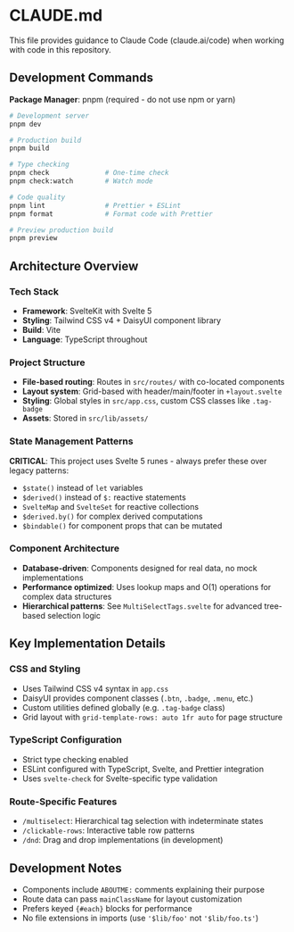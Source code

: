 # CLAUDE.md

This file provides guidance to Claude Code (claude.ai/code) when working with code in this repository.

## Development Commands

**Package Manager**: pnpm (required - do not use npm or yarn)

```bash
# Development server
pnpm dev

# Production build
pnpm build

# Type checking
pnpm check              # One-time check
pnpm check:watch        # Watch mode

# Code quality
pnpm lint               # Prettier + ESLint
pnpm format             # Format code with Prettier

# Preview production build
pnpm preview
```

## Architecture Overview

### Tech Stack

- **Framework**: SvelteKit with Svelte 5
- **Styling**: Tailwind CSS v4 + DaisyUI component library
- **Build**: Vite
- **Language**: TypeScript throughout

### Project Structure

- **File-based routing**: Routes in `src/routes/` with co-located components
- **Layout system**: Grid-based with header/main/footer in `+layout.svelte`
- **Styling**: Global styles in `src/app.css`, custom CSS classes like `.tag-badge`
- **Assets**: Stored in `src/lib/assets/`

### State Management Patterns

**CRITICAL**: This project uses Svelte 5 runes - always prefer these over legacy patterns:

- `$state()` instead of `let` variables
- `$derived()` instead of `$:` reactive statements
- `SvelteMap` and `SvelteSet` for reactive collections
- `$derived.by()` for complex derived computations
- `$bindable()` for component props that can be mutated

### Component Architecture

- **Database-driven**: Components designed for real data, no mock implementations
- **Performance optimized**: Uses lookup maps and O(1) operations for complex data structures
- **Hierarchical patterns**: See `MultiSelectTags.svelte` for advanced tree-based selection logic

## Key Implementation Details

### CSS and Styling

- Uses Tailwind CSS v4 syntax in `app.css`
- DaisyUI provides component classes (`.btn`, `.badge`, `.menu`, etc.)
- Custom utilities defined globally (e.g. `.tag-badge` class)
- Grid layout with `grid-template-rows: auto 1fr auto` for page structure

### TypeScript Configuration

- Strict type checking enabled
- ESLint configured with TypeScript, Svelte, and Prettier integration
- Uses `svelte-check` for Svelte-specific type validation

### Route-Specific Features

- `/multiselect`: Hierarchical tag selection with indeterminate states
- `/clickable-rows`: Interactive table row patterns
- `/dnd`: Drag and drop implementations (in development)

## Development Notes

- Components include `ABOUTME:` comments explaining their purpose
- Route data can pass `mainClassName` for layout customization
- Prefers keyed `{#each}` blocks for performance
- No file extensions in imports (use `'$lib/foo'` not `'$lib/foo.ts'`)
